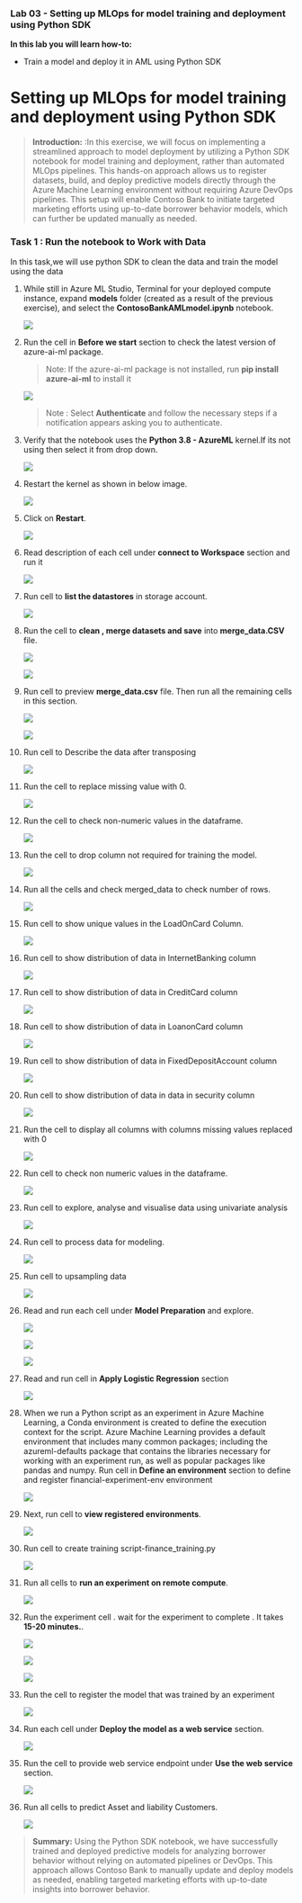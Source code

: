### **Lab 03 - Setting up MLOps for model training and deployment using Python SDK**


**In this lab you will learn how-to:**

- Train a model and deploy it in AML using Python SDK


# Setting up MLOps for model training and deployment using Python SDK

>**Introduction:** :In this exercise, we will focus on implementing a streamlined approach to model deployment by utilizing a Python SDK notebook for model training and deployment, rather than automated MLOps pipelines. This hands-on approach allows us to register datasets, build, and deploy predictive models directly through the Azure Machine Learning environment without requiring Azure DevOps pipelines. This setup will enable Contoso Bank to initiate targeted marketing efforts using up-to-date borrower behavior models, which can further be updated manually as needed.

### **Task 1 : Run the notebook to Work with Data**

In this task,we will use python SDK to clean the data and train the model using the data

1.  While still in Azure ML Studio, Terminal for your deployed compute instance, expand **models** folder (created as a result of the previous exercise), and select the **ContosoBankAMLmodel.ipynb** notebook.

    ![](./media/image59.png)

2.  Run the cell in **Before we start** section to check the latest version of azure-ai-ml package.

    > Note: If the azure-ai-ml package is not installed, run **pip install azure-ai-ml** to install it

    ![](./media/image176.png)

    > Note : Select **Authenticate** and follow the necessary steps if a notification appears asking you to authenticate.

3.  Verify that the notebook uses the **Python 3.8 - AzureML** kernel.If its not using then select it from drop down.

    ![](./media/image60.png)

4.  Restart the kernel as shown in below image.

    ![](./media/image61.png)

5.  Click on **Restart**.

    ![](./media/image62.png)

6.  Read description of each cell under **connect to Workspace** section and run it

    ![](./media/image63.png)

7.  Run cell to **list the datastores** in storage account.

    ![](./media/image64.png)

8.  Run the cell to **clean , merge datasets and save** into **merge_data.CSV** file.

    ![](./media/image65.png)

    ![](./media/image66.png)

9. Run cell to preview **merge_data.csv** file. Then run all the remaining cells in this section.

    ![](./media/image67.png)

    ![](./media/image177.png)

10.  Run cell to Describe the data after transposing

        ![](./media/image68.png)

11. Run the cell to replace missing value with 0.

    ![](./media/image178.png)

12. Run the cell to check non-numeric values in the dataframe.

    ![](./media/image179.png)

13. Run the cell to drop column not required for training the model.

    ![](./media/image180.png)

14. Run all the cells and check merged_data to check number of rows.

    ![](./media/image69.png)

15. Run cell to show unique values in the LoadOnCard Column.

    ![](./media/image70.png)

16. Run cell to show distribution of data in InternetBanking column

    ![](./media/image182.png)
    

17. Run cell to show distribution of data in CreditCard column

    ![](./media/image183.png)

18. Run cell to show distribution of data in LoanonCard column

    ![](./media/image71.png)

19. Run cell to show distribution of data in FixedDepositAccount column

    ![](./media/image184.png)

20. Run cell to show distribution of data in data in security column

    ![](./media/image185.png)

21. Run the cell to display all columns with columns missing values replaced with 0

    ![](./media/image186.png)

22. Run cell to check non numeric values in the dataframe.

    ![](./media/image187.png)

23. Run cell to explore, analyse and visualise data using univariate analysis 

    ![](./media/image188.png)

24. Run cell to process data for modeling.

    ![](./media/image189.png)

25. Run cell to upsampling data

    ![](./media/image190.png)

26. Read and run each cell under **Model Preparation** and explore.

    ![](./media/image72.png)

    ![](./media/image73.png)

    ![](./media/image74.png)

27. Read and run cell in **Apply Logistic Regression** section

    ![](./media/image75.png)

28. When we run a Python script as an experiment in Azure Machine Learning, a Conda environment is created to define the execution context for the script. Azure Machine Learning provides a default environment that includes many common packages; including the azureml-defaults package that contains the libraries necessary for working with an experiment run, as well as popular packages like pandas and numpy. Run cell in **Define an environment** section to define and register financial-experiment-env environment

    ![](./media/image76.png)

29. Next, run cell to **view registered environments**.

    ![](./media/image77.png)

30. Run cell to create training script-finance_training.py

    ![](./media/image191.png)

31. Run all cells to **run an experiment on remote compute**.

    ![](./media/image78.png)

32. Run the experiment cell . wait for the experiment to complete . It
    takes **15-20 minutes.**. 

    ![](./media/image79.png)

    ![](./media/image80.png)

    ![](./media/image81.png)

33. Run the cell to register the model that was trained by an experiment 

    ![](./media/image192.png)

34. Run each cell under **Deploy the model as a web service** section.

    ![](./media/image82.png)

35. Run the cell to provide web service endpoint under **Use the web service** section.

    ![](./media/image83.png)

36. Run all cells to predict Asset and liability Customers.

    ![](./media/image84.png)

>**Summary:** Using the Python SDK notebook, we have successfully trained and deployed predictive models for analyzing borrower behavior without relying on automated pipelines or DevOps. This approach allows Contoso Bank to manually update and deploy models as needed, enabling targeted marketing efforts with up-to-date insights into borrower behavior.
